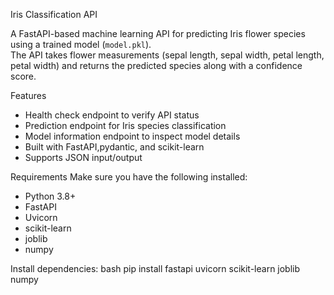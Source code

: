 Iris Classification API

A FastAPI-based machine learning API for predicting Iris flower species using a trained model (`model.pkl`).  
The API takes flower measurements (sepal length, sepal width, petal length, petal width) and returns the predicted species along with a confidence score.

Features
- Health check endpoint to verify API status  
- Prediction endpoint for Iris species classification  
- Model information endpoint to inspect model details  
- Built with FastAPI,pydantic, and scikit-learn 
- Supports JSON input/output  

Requirements
Make sure you have the following installed:

- Python 3.8+
- FastAPI
- Uvicorn
- scikit-learn
- joblib
- numpy

Install dependencies:
bash
pip install fastapi uvicorn scikit-learn joblib numpy
